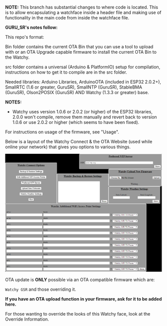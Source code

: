 **NOTE:**
This branch has substantial changes to where code is located.  This is to allow encapsulating a watchface inside a header file and making use of functionality in the main code from inside the watchface file.


**GURU_SR's notes follow:**

This repo's format:

Bin folder contains the current OTA Bin that you can use a tool to upload with or an OTA Upgrade capable firmware to install the current OTA Bin to the Watchy.

src folder contains a universal (Arduino & PlatformIO) setup for compilation, instructions on how to get it to compile are in the src folder.

Needed libraries:  Arduino Libraries, ArduinoOTA (included in ESP32 2.0.2+), SmallRTC (1.6 or greater, GuruSR), SmallNTP (GuruSR), StableBMA (GuruSR), Olson2POSIX (GuruSR) AND Watchy (1.3.3 or greater) base.

**NOTES:**
- Watchy uses version 1.0.6 or 2.0.2 (or higher) of the ESP32 libraries, 2.0.0 won't compile, remove them manually and revert back to version 1.0.6 or use 2.0.2 or higher (which seems to have been fixed).

For instructions on usage of the firmware, see "Usage".

Below is a layout of the Watchy Connect & the OTA Website (used while online your network) that gives you options to various things.


![OTA Website](https://github.com/GuruSR/Watchy_GSR/blob/main/Images/Server-Help.png)

OTA update is **ONLY** possible via an OTA compatible firmware which are:

`Watchy GSR` and those overriding it.

**If you have an OTA upload function in your firmware, ask for it to be added here.**

For those wanting to override the looks of this Watchy face, look at the Override Information.
